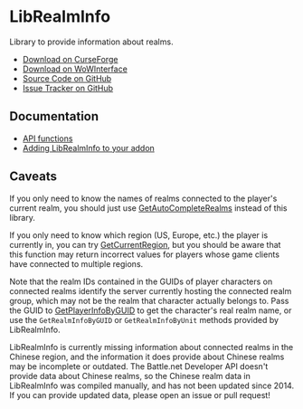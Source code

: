 ﻿LibRealmInfo
===============

Library to provide information about realms.

* [Download on CurseForge](https://wow.curseforge.com/projects/librealminfo)
* [Download on WoWInterface](https://www.wowinterface.com/downloads/info22987-LibRealmInfo.html)
* [Source Code on GitHub](https://github.com/phanx-wow/LibRealmInfo)
* [Issue Tracker on GitHub](https://github.com/phanx-wow/LibRealmInfo/issues)


Documentation
----------------

* [API functions](https://github.com/phanx-wow/LibRealmInfo/wiki/API)
* [Adding LibRealmInfo to your addon](https://github.com/Phanx/LibRealmInfo/wiki/Embedding)


Caveats
----------

If you only need to know the names of realms connected to the player's current realm, you should just use [GetAutoCompleteRealms](http://wowpedia.org/API_GetAutoCompleteRealms) instead of this library.

If you only need to know which region (US, Europe, etc.) the player is currently in, you can try [GetCurrentRegion](http://wowpedia.org/API_GetCurrentRegion), but you should be aware that this function may return incorrect values for players whose game clients have connected to multiple regions.

Note that the realm IDs contained in the GUIDs of player characters on connected realms identify the server currently hosting the connected realm group, which may not be the realm that character actually belongs to. Pass the GUID to [GetPlayerInfoByGUID](http://wowpedia.org/API_GetPlayerInfoByGUID) to get the character's real realm name, or use the `GetRealmInfoByGUID` or `GetRealmInfoByUnit` methods provided by LibRealmInfo.

LibRealmInfo is currently missing information about connected realms in the Chinese region, and the information it does provide about Chinese realms may be incomplete or outdated. The Battle.net Developer API doesn't provide data about Chinese realms, so the Chinese realm data in LibRealmInfo was compiled manually, and has not been updated since 2014. If you can provide updated data, please open an issue or pull request!
